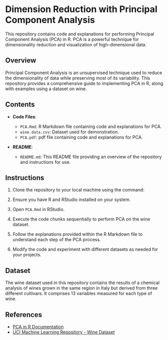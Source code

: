 # Dimension Reduction with Principal Component Analysis

This repository contains code and explanations for performing Principal Component Analysis (PCA) in R. PCA is a powerful technique for dimensionality reduction and visualization of high-dimensional data.

## Overview

Principal Component Analysis is an unsupervised technique used to reduce the dimensionality of data while preserving most of its variability. This repository provides a comprehensive guide to implementing PCA in R, along with examples using a dataset on wine.

## Contents

- **Code Files**: 
  - `PCA.Rmd`: R Markdown file containing code and explanations for PCA.
  - `wine.data.csv`: Dataset used for demonstration.
  - `PCA.pdf`: pdf file containing code and explanations for PCA.
    
- **README**: 
  - `README.md`: This README file providing an overview of the repository and instructions for use.

## Instructions

1. Clone the repository to your local machine using the command:

2. Ensure you have R and RStudio installed on your system.

3. Open `PCA.Rmd` in RStudio.

4. Execute the code chunks sequentially to perform PCA on the wine dataset.

5. Follow the explanations provided within the R Markdown file to understand each step of the PCA process.

6. Modify the code and experiment with different datasets as needed for your projects.

## Dataset

The wine dataset used in this repository contains the results of a chemical analysis of wines grown in the same region in Italy but derived from three different cultivars. It comprises 13 variables measured for each type of wine.

## References

- [PCA in R Documentation](https://www.rdocumentation.org/packages/stats/versions/3.6.2/topics/princomp)
- [UCI Machine Learning Repository - Wine Dataset](https://archive.ics.uci.edu/dataset/109/wine)

